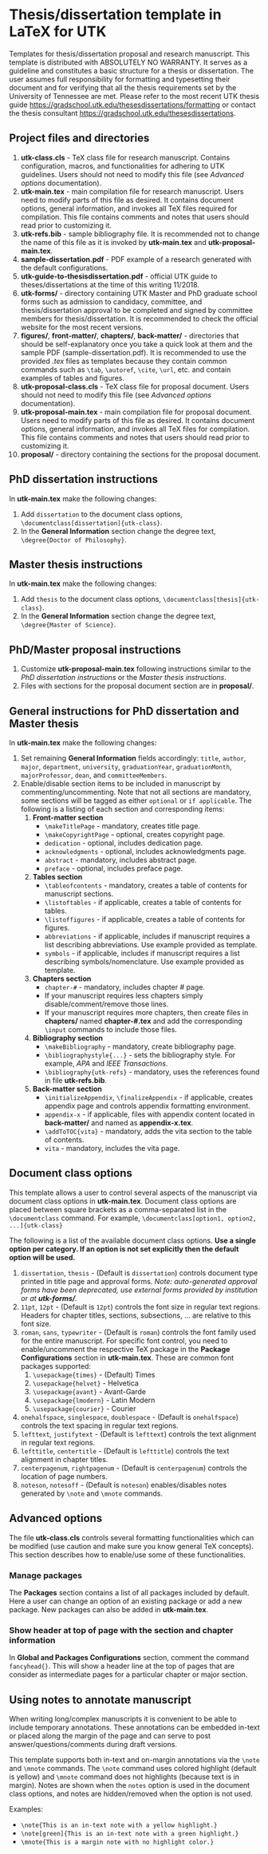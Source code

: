 # Thesis/dissertation template in LaTeX for UTK

Templates for thesis/dissertation proposal and research manuscript.
This template is distributed with ABSOLUTELY NO WARRANTY. It serves as a
guideline and constitutes a basic structure for a thesis or dissertation. The
user assumes full responsibility for formatting and typesetting their document
and for verifying that all the thesis requirements set by the University of
Tennessee are met. Please refer to the most recent UTK thesis guide
https://gradschool.utk.edu/thesesdissertations/formatting
or contact the thesis consultant
https://gradschool.utk.edu/thesesdissertations.


## Project files and directories

1. **utk-class.cls** - TeX class file for research manuscript. Contains
   configuration, macros, and functionalities for adhering to UTK guidelines.
   Users should not need to modify this file (see *Advanced options*
   documentation).
1. **utk-main.tex** - main compilation file for research manuscript. Users need
   to modify parts of this file as desired. It contains document options,
   general information, and invokes all TeX files required for compilation.
   This file contains comments and notes that users should read prior to
   customizing it.
1. **utk-refs.bib** - sample bibliography file. It is recommended not to change
   the name of this file as it is invoked by **utk-main.tex** and
   **utk-proposal-main.tex**.
1. **sample-dissertation.pdf** - PDF example of a research generated with the
   default configurations.
1. **utk-guide-to-thesisdissertation.pdf** - official UTK guide to
   theses/dissertations at the time of this writing 11/2018.
1. **utk-forms/** - directory containing UTK Master and PhD graduate school
   forms such as admission to candidacy, committee, and thesis/dissertation
   approval to be completed and signed by committee members for
   thesis/dissertation. It is recommended to check the official website for the
   most recent versions.
1. **figures/**, **front-matter/**, **chapters/**, **back-matter/** -
   directories that should be self-explanatory once you take a quick look
   at them and the sample PDF (sample-dissertation.pdf). It is recommended to
   use the provided *.tex* files as templates because they contain common
   commands such as `\tab`, `\autoref`, `\cite`, `\url`, etc. and contain
   examples of tables and figures.
1. **utk-proposal-class.cls** - TeX class file for proposal document. Users
   should not need to modify this file (see *Advanced options* documentation).
1. **utk-proposal-main.tex** - main compilation file for proposal document.
   Users need to modify parts of this file as desired. It contains
   document options, general information, and invokes all TeX files for
   compilation. This file contains comments and notes that users should read
   prior to customizing it.
1. **proposal/** - directory containing the sections for the proposal document.


## PhD dissertation instructions

In **utk-main.tex** make the following changes:
1. Add `dissertation` to the document class options,
   `\documentclass[dissertation]{utk-class}`.
1. In the **General Information** section change the degree text,
   `\degree{Doctor of Philosophy}`.


## Master thesis instructions

In **utk-main.tex** make the following changes:
1. Add `thesis` to the document class options,
   `\documentclass[thesis]{utk-class}`.
1. In the **General Information** section change the degree text,
   `\degree{Master of Science}`.


## PhD/Master proposal instructions

1. Customize **utk-proposal-main.tex** following instructions similar to the
   *PhD dissertation instructions* or the *Master thesis instructions*.
1. Files with sections for the proposal document section are in **proposal/**.


## General instructions for PhD dissertation and Master thesis

In **utk-main.tex** make the following changes:
1. Set remaining **General Information** fields accordingly: `title`,
   `author`, `major`, `department`, `university`, `graduationYear`,
   `graduationMonth`, `majorProfessor`, `dean`, and `committeeMembers`.
1. Enable/disable section items to be included in manuscript by
   commenting/uncommenting. Note that not all sections are mandatory, some
   sections will be tagged as either `optional` or `if applicable`.
   The following is a listing of each section and corresponding items:
    1. **Front-matter section**
        - `\makeTitlePage` - mandatory, creates title page.
        - `\makeCopyrightPage` - optional, creates copyright page.
        - `dedication` - optional, includes dedication page.
        - `acknowledgments` - optional, includes acknowledgments page.
        - `abstract` - mandatory, includes abstract page.
        - `preface` - optional, includes preface page.
    1. **Tables section**
        - `\tableofcontents` - mandatory, creates a table of contents for
          manuscript sections.
        - `\listoftables` - if applicable, creates a table of contents for
          tables.
        - `\listoffigures` - if applicable, creates a table of contents for
          figures.
        - `abbreviations` - if applicable, includes if manuscript requires a
          list describing abbreviations. Use example provided as template.
        - `symbols` - if applicable, includes if manuscript requires a
          list describing symbols/nomenclature. Use example provided as
          template.
    1. **Chapters section**
        - `chapter-#` - mandatory, includes chapter # page.
        - If your manuscript requires less chapters simply
          disable/comment/remove those lines.
        - If your manuscript requires more chapters, then create files in
          **chapters/** named **chapter-#.tex** and add the corresponding
          `\input` commands to include those files.
    1. **Bibliography section**
        - `\makeBibliography` - mandatory, create bibliography page.
        - `\bibliographystyle{...}` - sets the bibliography style. For example,
          *APA* and *IEEE Transactions*.
        - `\bibliography{utk-refs}` - mandatory, uses the references found in
          file **utk-refs.bib**.
    1. **Back-matter section**
        - `\initializeAppendix`, `\finalizeAppendix` - if applicable, creates
          appendix page and controls appendix formatting environment.
        - `appendix-x` - if applicable, files with appendix content located in
          **back-matter/** and named as **appendix-x.tex**.
        - `\addToTOC{vita}` - mandatory, adds the vita section to the table of
          contents.
        - `vita` - mandatory, includes the vita page.


## Document class options

This template allows a user to control several aspects of the manuscript via
document class options in **utk-main.tex**. Document class options are
placed between square brackets as a comma-separated list in the
`\documentclass` command.
For example, `\documentclass[option1, option2, ...]{utk-class}`

The following is a list of the available document class options. **Use a
single option per category. If an option is not set explicitly then the
default option will be used.**
1. `dissertation`, `thesis` - (Default is `dissertation`) controls document
   type printed in title page and approval forms. *Note: auto-generated
   approval forms have been deprecated, use external forms provided by
   institution or at **utk-forms/**.*
1. `11pt`, `12pt` - (Default is `12pt`) controls the font size in regular
   text regions. Headers for chapter titles, sections, subsections, ... are
   relative to this font size.
1. `roman`, `sans`, `typewriter` - (Default is `roman`) controls the font
   family used for the entire manuscript.
   For specific font control, you need to enable/uncomment the
   respective TeX package in the **Package Configurations** section in
   **utk-main.tex**. These are common font packages supported:
    1. `\usepackage{times}` - (Default) Times
    1. `\usepackage{helvet}` - Helvetica
    1. `\usepackage{avant}` - Avant-Garde
    1. `\usepackage{lmodern}` - Latin Modern
    1. `\usepackage{courier}` - Courier
1. `onehalfspace`, `singlespace`, `doublespace` - (Default is
   `onehalfspace`) controls the text spacing in regular text regions.
1. `lefttext`, `justifytext` - (Default is `lefttext`) controls the text
   alignment in regular text regions.
1. `lefttitle`, `centertitle` - (Default is `lefttitle`) controls the
   text alignment in chapter titles.
1. `centerpagenum`, `rightpagenum` - (Default is `centerpagenum`) controls
   the location of page numbers.
1. `noteson`, `notesoff` - (Default is `noteson`) enables/disables notes
   generated by `\note` and `\mnote` commands.


## Advanced options

The file **utk-class.cls** controls several formatting functionalities which
can be modified (use caution and make sure you know general TeX concepts).
This section describes how to enable/use some of these functionalities.

### Manage packages

The **Packages** section contains a list of all packages included by default.
Here a user can change an option of an existing package or add a new package.
New packages can also be added in **utk-main.tex**.

### Show header at top of page with the section and chapter information

In **Global and Packages Configurations** section, comment the command
`fancyhead{}`. This will show a header line at the top of pages that are
consider as intermediate pages for a particular chapter or major section.


## Using notes to annotate manuscript

When writing long/complex manuscripts it is convenient to be able to include
temporary annotations. These annotations can be embedded in-text or placed
along the margin of the page and can serve to post answer/questions/comments
during draft versions.

This template supports both in-text and on-margin annotations via the `\note`
and `\mnote` commands. The `\note` command uses colored highlight (default is
yellow) and `\mnote` command does not highlights (because text is in margin).
Notes are shown when the `notes` option is used in the document class options,
and notes are hidden/removed when the option is not used.

Examples:
- `\note{This is an in-text note with a yellow highlight.}`
- `\note[green]{This is an in-text note with a green highlight.}`
- `\mnote{This is a margin note with no highlight color.}`
